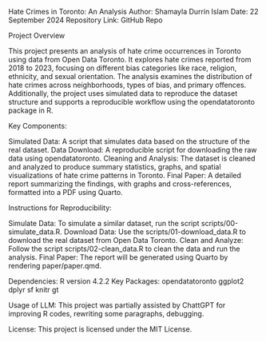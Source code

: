 Hate Crimes in Toronto: An Analysis
Author: Shamayla Durrin Islam
Date: 22 September 2024
Repository Link: GitHub Repo

Project Overview

This project presents an analysis of hate crime occurrences in Toronto using data from Open Data Toronto. It explores hate crimes reported from 2018 to 2023, focusing on different bias categories like race, religion, ethnicity, and sexual orientation. The analysis examines the distribution of hate crimes across neighborhoods, types of bias, and primary offences. Additionally, the project uses simulated data to reproduce the dataset structure and supports a reproducible workflow using the opendatatoronto package in R.

Key Components:

Simulated Data: A script that simulates data based on the structure of the real dataset.
Data Download: A reproducible script for downloading the raw data using opendatatoronto.
Cleaning and Analysis: The dataset is cleaned and analyzed to produce summary statistics, graphs, and spatial visualizations of hate crime patterns in Toronto.
Final Paper: A detailed report summarizing the findings, with graphs and cross-references, formatted into a PDF using Quarto.



Instructions for Reproducibility:

Simulate Data: To simulate a similar dataset, run the script scripts/00-simulate_data.R.
Download Data: Use the scripts/01-download_data.R to download the real dataset from Open Data Toronto.
Clean and Analyze: Follow the script scripts/02-clean_data.R to clean the data and run the analysis.
Final Paper: The report will be generated using Quarto by rendering paper/paper.qmd.

Dependencies:
R version 4.2.2
Key Packages:
opendatatoronto
ggplot2
dplyr
sf
knitr
gt

Usage of LLM:
This project was partially assisted by ChattGPT for improving R codes, rewriting some paragraphs, debugging. 

License:
This project is licensed under the MIT License.


